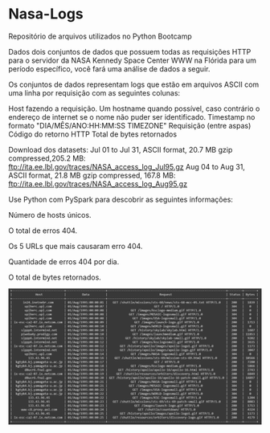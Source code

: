 # Nasa-Logs
Repositório de arquivos utilizados no Python Bootcamp

Dados dois conjuntos de dados que possuem todas as requisições HTTP para o servidor da NASA Kennedy Space Center WWW na
Flórida para um período específico, você fará uma análise de dados a seguir.

Os conjuntos de dados representam logs que estão em arquivos ASCII com uma linha por requisição com as seguintes colunas:

Host fazendo a requisição.
Um hostname quando possível, caso contrário o endereço de internet se o nome não puder ser identificado.
Timestamp no formato "DIA/MÊS/ANO:HH:MM:SS TIMEZONE"
Requisição (entre aspas)
Código do retorno HTTP
Total de bytes retornados

Download dos datasets:
Jul 01 to Jul 31, ASCII format, 20.7 MB gzip compressed,205.2 MB: ftp://ita.ee.lbl.gov/traces/NASA_access_log_Jul95.gz
Aug 04 to Aug 31, ASCII format, 21.8 MB gzip compressed, 167.8 MB: ftp://ita.ee.lbl.gov/traces/NASA_access_log_Aug95.gz

Use Python com PySpark para descobrir as seguintes informações:

Número de hosts únicos.

O total de erros 404.

Os 5 URLs que mais causaram erro 404.

Quantidade de erros 404 por dia.

O total de bytes retornados.

![](./NasaLogs.PNG)
